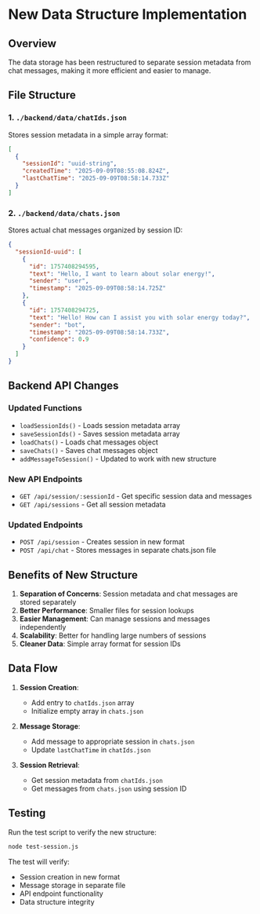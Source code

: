 # New Data Structure Implementation

## Overview
The data storage has been restructured to separate session metadata from chat messages, making it more efficient and easier to manage.

## File Structure

### 1. `./backend/data/chatIds.json`
Stores session metadata in a simple array format:
```json
[
  {
    "sessionId": "uuid-string",
    "createdTime": "2025-09-09T08:55:08.824Z",
    "lastChatTime": "2025-09-09T08:58:14.733Z"
  }
]
```

### 2. `./backend/data/chats.json`
Stores actual chat messages organized by session ID:
```json
{
  "sessionId-uuid": [
    {
      "id": 1757408294595,
      "text": "Hello, I want to learn about solar energy!",
      "sender": "user",
      "timestamp": "2025-09-09T08:58:14.725Z"
    },
    {
      "id": 1757408294725,
      "text": "Hello! How can I assist you with solar energy today?",
      "sender": "bot",
      "timestamp": "2025-09-09T08:58:14.733Z",
      "confidence": 0.9
    }
  ]
}
```

## Backend API Changes

### Updated Functions
- `loadSessionIds()` - Loads session metadata array
- `saveSessionIds()` - Saves session metadata array
- `loadChats()` - Loads chat messages object
- `saveChats()` - Saves chat messages object
- `addMessageToSession()` - Updated to work with new structure

### New API Endpoints
- `GET /api/session/:sessionId` - Get specific session data and messages
- `GET /api/sessions` - Get all session metadata

### Updated Endpoints
- `POST /api/session` - Creates session in new format
- `POST /api/chat` - Stores messages in separate chats.json file

## Benefits of New Structure

1. **Separation of Concerns**: Session metadata and chat messages are stored separately
2. **Better Performance**: Smaller files for session lookups
3. **Easier Management**: Can manage sessions and messages independently
4. **Scalability**: Better for handling large numbers of sessions
5. **Cleaner Data**: Simple array format for session IDs

## Data Flow

1. **Session Creation**:
   - Add entry to `chatIds.json` array
   - Initialize empty array in `chats.json`

2. **Message Storage**:
   - Add message to appropriate session in `chats.json`
   - Update `lastChatTime` in `chatIds.json`

3. **Session Retrieval**:
   - Get session metadata from `chatIds.json`
   - Get messages from `chats.json` using session ID

## Testing

Run the test script to verify the new structure:
```bash
node test-session.js
```

The test will verify:
- Session creation in new format
- Message storage in separate file
- API endpoint functionality
- Data structure integrity
